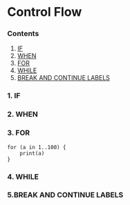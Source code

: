 # Control Flow

### Contents
1. [IF](#1-if)
2. [WHEN](#2-when)
3. [FOR](#3-for)
4. [WHILE](#4-while)
5. [BREAK AND CONTINUE LABELS](#5-break-and-continue-labels)


### 1. IF




### 2. WHEN



### 3. FOR

```
for (a in 1..100) {
    print(a)
}
```

### 4. WHILE



### 5.BREAK AND CONTINUE LABELS



